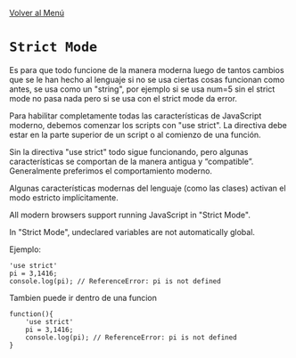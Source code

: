 [Volver al Menú](../root.md)

# `Strict Mode`

Es para que todo funcione de la manera moderna luego de tantos cambios que se le han hecho al lenguaje si no se usa ciertas cosas funcionan como antes, se usa como un "string", por ejemplo si se usa num=5 sin el strict mode no pasa nada pero si se usa con el strict mode da error.

Para habilitar completamente todas las características de JavaScript moderno, debemos comenzar los scripts con "use strict". La directiva debe estar en la parte superior de un script o al comienzo de una función.

Sin la directiva "use strict" todo sigue funcionando, pero algunas características se comportan de la manera antigua y “compatible”. Generalmente preferimos el comportamiento moderno.

Algunas características modernas del lenguaje (como las clases) activan el modo estricto implícitamente.

All modern browsers support running JavaScript in "Strict Mode".

In "Strict Mode", undeclared variables are not automatically global.

Ejemplo:
```
'use strict'
pi = 3,1416;
console.log(pi); // ReferenceError: pi is not defined
```
Tambien puede ir dentro de una funcion
```
function(){
    'use strict'
    pi = 3,1416;
    console.log(pi); // ReferenceError: pi is not defined
}
``` 